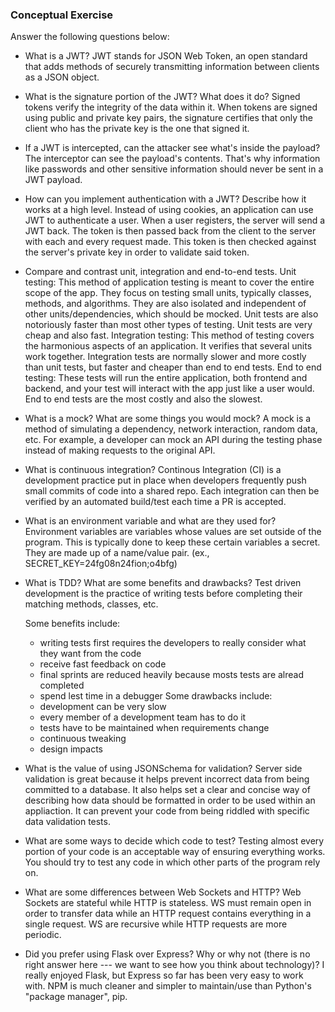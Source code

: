 ### Conceptual Exercise

Answer the following questions below:

- What is a JWT?
JWT stands for JSON Web Token, an open standard that adds methods of securely transmitting information between clients as a JSON object.

- What is the signature portion of the JWT?  What does it do?
Signed tokens verify the integrity of the data within it. When tokens are signed using public and private key pairs, the signature certifies that only the client who has the private key is the one that signed it.

- If a JWT is intercepted, can the attacker see what's inside the payload?
The interceptor can see the payload's contents. That's why information like passwords and other sensitive information should never be sent in a JWT payload.

- How can you implement authentication with a JWT?  Describe how it works at a high level.
Instead of using cookies, an application can use JWT to authenticate a user. When a user registers, the server will send a JWT back. The token is then passed back from the client to the server with each and every request made. This token is then checked against the server's private key in order to validate said token.

- Compare and contrast unit, integration and end-to-end tests.
Unit testing:
  This method of application testing is meant to cover the entire scope of the app. They focus on testing small units, typically classes, methods, and algorithms. They are also isolated and independent of other units/dependencies, which should be mocked. Unit tests are also notoriously faster than most other types of testing. Unit tests are very cheap and also fast.
Integration testing:
  This method of testing covers the harmonious aspects of an application. It verifies that several units work together. Integration tests are normally slower and more costly than unit tests, but faster and cheaper than end to end tests.
End to end testing:
  These tests will run the entire application, both frontend and backend, and your test will interact with the app just like a user would. End to end tests are the most costly and also the slowest.

- What is a mock? What are some things you would mock?
A mock is a method of simulating a dependency, network interaction, random data, etc. For example, a developer can mock an API during the testing phase instead of making requests to the original API.

- What is continuous integration?
Continous Integration (CI) is a development practice put in place when developers frequently push small commits of code into a shared repo. Each integration can then be verified by an automated build/test each time a PR is accepted.

- What is an environment variable and what are they used for?
Environment variables are variables whose values are set outside of the program. This is typically done to keep these certain variables a secret. They are made up of a name/value pair. (ex., SECRET_KEY=24fg08n24fion;o4bfg)

- What is TDD? What are some benefits and drawbacks?
Test driven development is the practice of writing tests before completing their matching methods, classes, etc.

  Some benefits include:
    - writing tests first requires the developers to really consider what they want from the code
    - receive fast feedback on code
    - final sprints are reduced heavily because mosts tests are alread completed
    - spend lest time in a debugger
  Some drawbacks include:
    - development can be very slow
    - every member of a development team has to do it
    - tests have to be maintained when requirements change
    - continuous tweaking
    - design impacts

- What is the value of using JSONSchema for validation?
Server side validation is great because it helps prevent incorrect data from being committed to a database. It also helps set a clear and concise way of describing how data should be formatted in order to be used within an appliaction. It can prevent your code from being riddled with specific data validation tests.

- What are some ways to decide which code to test?
Testing almost every portion of your code is an acceptable way of ensuring everything works. You should try to test any code in which other parts of the program rely on.

- What are some differences between Web Sockets and HTTP?
Web Sockets are stateful while HTTP is stateless. WS must remain open in order to transfer data while an HTTP request contains everything in a single request. WS are recursive while HTTP requests are more periodic.

- Did you prefer using Flask over Express? Why or why not (there is no right 
  answer here --- we want to see how you think about technology)?
I really enjoyed Flask, but Express so far has been very easy to work with. NPM is much cleaner and simpler to maintain/use than Python's "package manager", pip.